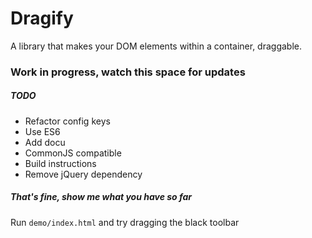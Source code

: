 Dragify
=======
A library that makes your DOM elements within a container, draggable.

### Work in progress, watch this space for updates
##### TODO
 * Refactor config keys
 * Use ES6
 * Add docu
 * CommonJS compatible
 * Build instructions
 * Remove jQuery dependency

##### *That's fine, show me what you have so far*
Run `demo/index.html` and try dragging the black toolbar
